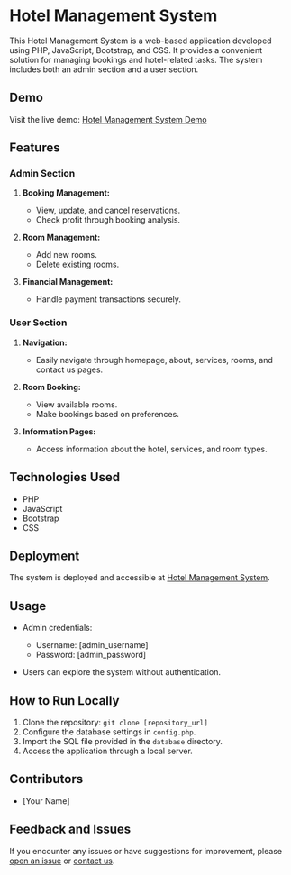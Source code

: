 # Hotel Management System

This Hotel Management System is a web-based application developed using PHP, JavaScript, Bootstrap, and CSS. It provides a convenient solution for managing bookings and hotel-related tasks. The system includes both an admin section and a user section.

## Demo

Visit the live demo: [Hotel Management System Demo](http://hotelmanagment.000.pe/Hotel/)

## Features

### Admin Section

1. **Booking Management:**
   - View, update, and cancel reservations.
   - Check profit through booking analysis.

2. **Room Management:**
   - Add new rooms.
   - Delete existing rooms.

3. **Financial Management:**
   - Handle payment transactions securely.

### User Section

1. **Navigation:**
   - Easily navigate through homepage, about, services, rooms, and contact us pages.

2. **Room Booking:**
   - View available rooms.
   - Make bookings based on preferences.

3. **Information Pages:**
   - Access information about the hotel, services, and room types.

## Technologies Used

- PHP
- JavaScript
- Bootstrap
- CSS

## Deployment

The system is deployed and accessible at [Hotel Management System](http://hotelmanagment.000.pe/Hotel/).

## Usage

- Admin credentials:
  - Username: [admin_username]
  - Password: [admin_password]

- Users can explore the system without authentication.

## How to Run Locally

1. Clone the repository: `git clone [repository_url]`
2. Configure the database settings in `config.php`.
3. Import the SQL file provided in the `database` directory.
4. Access the application through a local server.

## Contributors

- [Your Name]

## Feedback and Issues

If you encounter any issues or have suggestions for improvement, please [open an issue](link_to_issues) or [contact us](link_to_contact).
